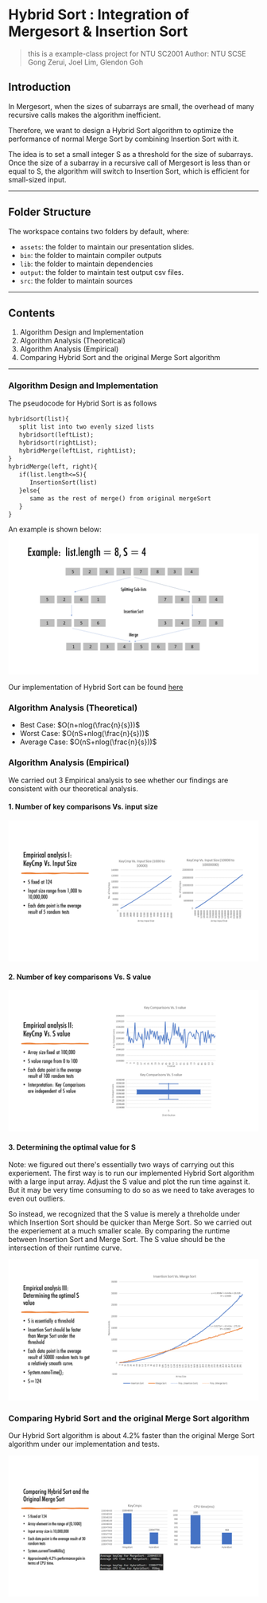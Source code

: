 # Hybrid Sort : Integration of Mergesort & Insertion Sort
> this is a example-class project for NTU SC2001
> Author: NTU SCSE Gong Zerui, Joel Lim, Glendon Goh

## Introduction

In Mergesort, when the sizes of subarrays are small, the overhead of many recursive calls makes the algorithm inefficient.

Therefore, we want to design a Hybrid Sort algorithm to optimize the performance of normal Merge Sort by combining Insertion Sort with it.

The idea is to set a small integer S as a threshold for the size of subarrays.
Once the size of a subarray in a recursive call of Mergesort is less than or equal to S,
the algorithm will switch to Insertion Sort, which is efficient for small-sized input.

----
## Folder Structure

The workspace contains two folders by default, where:

- `assets`: the folder to maintain our presentation slides.
- `bin`: the folder to maintain compiler outputs
- `lib`: the folder to maintain dependencies
- `output`: the folder to maintain test output csv files.
- `src`: the folder to maintain sources

---
## Contents
1. Algorithm Design and Implementation
2. Algorithm Analysis (Theoretical)
3. Algorithm Analysis (Empirical)
4. Comparing Hybrid Sort and the original Merge Sort algorithm

----


### Algorithm Design and Implementation
The pseudocode for Hybrid Sort is as follows
```
hybridsort(list){
   split list into two evenly sized lists
   hybridsort(leftList);
   hybridsort(rightList);
   hybridMerge(leftList, rightList);
}
hybridMerge(left, right){
   if(list.length<=S){
      InsertionSort(list)
   }else{
      same as the rest of merge() from original mergeSort
   }
}
```
An example is shown below:
![HybridSort example](./assets/Slide4.PNG)

Our implementation of Hybrid Sort can be found [here](./src/HybridSort.java)

### Algorithm Analysis (Theoretical)
* Best Case: $O(n+nlog(\frac{n}{s}))$
* Worst Case: $O(nS+nlog(\frac{n}{s}))$
* Average Case: $O(nS+nlog(\frac{n}{s}))$

### Algorithm Analysis (Empirical)

We carried out 3 Empirical analysis to see whether our findings are consistent with our theoretical analysis.

#### 1. Number of key comparisons Vs. input size
![Empirical Experiment 1](./assets/Slide12.PNG)
#### 2. Number of key comparisons Vs. S value
![Empirical Experiment 2](./assets/Slide13.PNG)
#### 3. Determining the optimal value for S

Note: we figured out there's essentially two ways of carrying out this experiement. The first way is to run our implemented Hybrid Sort algorithm with a large input array. Adjust the S value and plot the run time against it. But it may be very time consuming to do so as we need to take averages to even out outliers. 

So instead, we recognized that the S value is merely a threholde under which Insertion Sort should be quicker than Merge Sort. So we carried out the experiement at a much smaller scale. By comparing the runtime between Insertion Sort and Merge Sort. The S value should be the intersection of their runtime curve.

![Empirical Experiment 3](./assets/Slide14.PNG)

### Comparing Hybrid Sort and the original Merge Sort algorithm
Our Hybrid Sort algorithm is about 4.2% faster than the original Merge Sort algorithm under our implementation and tests.

![Comparing Hybrid Sort and the original Merge Sort algorithm](./assets/Slide16.PNG)



